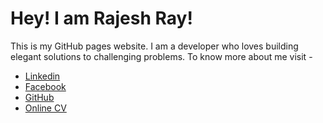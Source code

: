 # Hey! I am Rajesh Ray! 

This is my GitHub pages website. I am a developer who loves building elegant solutions to challenging problems. To know more about me visit -
* [Linkedin](https://www.linkedin.com/in/network-ray)
* [Facebook](https://www.facebook.com/ray2toxicity)
* [GitHub](https://github.com/rajesh-ray)
* [Online CV](https://rajesh-ray.github.io/online-cv)
